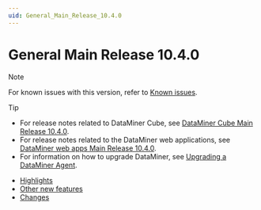 ```yaml
---
uid: General_Main_Release_10.4.0
---
```


# General Main Release 10.4.0

> [!NOTE]
> For known issues with this version, refer to [Known issues](xref:Known_issues).

> [!TIP]
>
> - For release notes related to DataMiner Cube, see [DataMiner Cube Main Release 10.4.0](xref:Cube_Main_Release_10.4.0).
> - For release notes related to the DataMiner web applications, see [DataMiner web apps Main Release 10.4.0](xref:Web_apps_Main_Release_10.4.0).
> - For information on how to upgrade DataMiner, see [Upgrading a DataMiner Agent](xref:Upgrading_a_DataMiner_Agent).

- [Highlights](xref:General_Main_Release_10.4.0_highlights)
- [Other new features](xref:General_Main_Release_10.4.0_new_features)
- [Changes](xref:General_Main_Release_10.4.0_changes)
